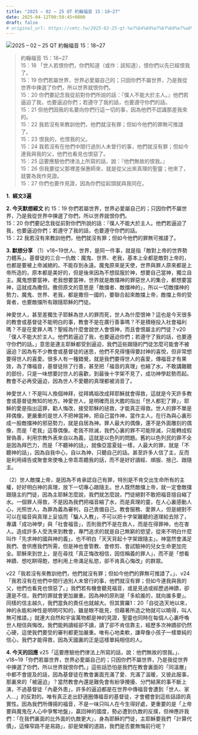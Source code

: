 ```yaml
---
title: "2025 – 02 – 25 QT 約翰福音 15：18~27"
date: 2025-04-12T00:59:45+0800
draft: false
# original_url: https://cmtc.tw/2025-02-25-qt-%e7%b4%84%e7%bf%b0%e7%a6%8f%e9%9f%b3-15%ef%bc%9a1827
---
```


![2025 – 02 – 25 QT 約翰福音 15：18\~27](/images/qt.jpg  "2025 – 02 – 25 QT 約翰福音 15：18\~27")

> 約翰福音 15：18\~27  
> 15：18 「世人若恨你們，你們知道（或作：該知道），恨你們以先已經恨我了。  
> 15：19 你們若屬世界，世界必愛屬自己的；只因你們不屬世界，乃是我從世界中揀選了你們，所以世界就恨你們。  
> 15：20 你們要記念我從前對你們所說的話：『僕人不能大於主人。』他們若逼迫了我，也要逼迫你們；若遵守了我的話，也要遵守你們的話。  
> 15：21 但他們因我的名要向你們行這一切的事，因為他們不認識那差我來的。  
> 15：22 我若沒有來教訓他們，他們就沒有罪；但如今他們的罪無可推諉了。  
> 15：23 恨我的，也恨我的父。  
> 15：24 我若沒有在他們中間行過別人未曾行的事，他們就沒有罪；但如今連我與我的父，他們也看見也恨惡了。  
> 15：25 這要應驗他們律法上所寫的話，說：『他們無故的恨我。』  
> 15：26 但我要從父那裡差保惠師來，就是從父出來真理的聖靈；他來了，就要為我作見證。  
> 15：27 你們也要作見證，因為你們從起頭就與我同在。

**1.  經文3遍**

**2. 今天默想經文**
約 15：19 你們若屬世界，世界必愛屬自己的；只因你們不屬世界，乃是我從世界中揀選了你們，所以世界就恨你們。  
15：20 你們要記念我從前對你們所說的話：『僕人不能大於主人。他們若逼迫了我，也要逼迫你們；若遵守了我的話，也要遵守你們的話。  
15：22 我若沒有來教訓他們，他們就沒有罪；但如今他們的罪無可推諉了。

**3. 默想分享**
（1）v18\~19世人、世界，是同一件事，就是指「敵對上帝的世界勢力體系」。基督徒的三合一仇敵：魔鬼、世界、老我，基本上全都是敵對上帝的，也都是要被上帝滅絕的。不能存到永遠。魔鬼原來是天使，世界與罪人原來都是上帝所造的，原本都是美好的，但是後來因為不想屈服於神，想要自己當神，獨立自主。魔鬼想要當神，老我想要當神，世界就是敵擋神的罪惡世人的集合，都想要當神，這就成為撒但。撒但原文的意思是「敵擋者、敵擋神的」，所以一切敵擋神的勢力，魔鬼、世界、老我，都是撒但一國的，要聯合起來敵擋上帝，敵擋上帝的受膏者，也要敵擋所有跟隨耶穌的門徒。

神愛世人，甚至差獨生子耶穌為世人的罪而死，世人為什麼恨神？這也是今天很多的教會或基督徒不能明白的事，教會不是在廣行善事嗎？不是積極投入社會福利嗎？不是在愛罪人嗎？聖經為什麼會說世人會恨神，而且會恨屬主的門徒？v20 「僕人不能大於主人。他們若逼迫了我，也要逼迫你們；若遵守了我的話，也要遵守你們的話。」意思是連主耶穌都受到逼迫，我們這些跟隨的門徒怎麼可能會不被逼迫？因為有不少教會或基督徒的迷思，他們不見得懂得要討神的喜悅，但非常想要得世人的喜愛。很多人有一種錯覺，就是我們要得世人的喜愛，傳福音才有果效，為了傳福音，基督徒除了行善，甚至把「福音的真理」也縮了水，不敢講難聽的部份，只是一味想要討世人的喜歡，到最後十字架不見了，成功神學趁勢而起。教會不必再受逼迫，因為世人不愛聽的真理都被消音了。

神愛世人！不是叫人換個神拜，從拜媽祖改成拜耶穌就會得救，這就是今天許多教會或基督徒無知的地方。神愛世人，是明確而且大膽的指出「世人都犯了罪」，耶穌的愛是指出這罪，勸人悔改，接受耶穌的拯救，才能真正得救。世人的罪不單是拜偶像，更嚴重的是世人不把神當神，把自己當作神，當作主人，在行為與心裏形成一股敵擋神的邪惡勢力，就是自居為神。罪人最大的偶像，還不是外面雕刻的偶像，而是「老我」這尊偶像。老我不除滅，我們心裏的罪不可能除滅，只能轉成假冒偽善，利用宗教外表來自以為義，這就是以色列的問題。舊約以色列民的罪不全是因為拜巴力，而是「不聽神的話」，就像亞當夏娃一樣，人最大的罪，就是「不聽神的話」，因為自我中心，自以為神，只聽自己的話。甚至許多人信了主，反而是利用禱告或聚會來使喚上帝乖乖聽我的話，而不是好好讀經、順服、捨己、跟隨主。

（2）世人敵擋上帝，是因為不肯承認自己有罪，特別是不肯交出生命所有的主權，好好明白神的真理，放下一切專心跟隨主。世人既然敵擋上帝，就一定會敵擋跟隨主的門徒，因為主耶穌怎麼說，我們就怎麼說，門徒絕對不敢把福音擅自縮了水。一個罪人得救，不是因為我們把福音縮了水，而是真理的靈，在人心裏感動人心，光照世人，為罪為義為審判，自己責備自己。教會服務、愛罪人，但是絕對不可以在福音與真理上妥協而「騙人入教」，不可以把十字架難聽的道理給去除了，專講「成功神學」與「社會福音」，否則我們不是在救人，而是在得罪神，也在害人。造成許多人受洗來到教會，專門追求的就是自己無窮的慾望，從來不明白什麼叫作「先求神的國與神的義」，也不明白「天天背起十字架跟隨主」。神當然會滿足我們、會供應我們所需，但是神也會管教、會修剪、會試驗神的兒女生命更加完全。耶穌來到世上，是在尋找「真正悔改相信，因信稱義的罪人」，而不是「想看神蹟、想吃餅得飽，想利用上帝滿足私慾，卻不肯真心悔改」的群眾。

v22「我若沒有來教訓他們，他們就沒有罪；但如今他們的罪無可推諉了。」、v24「我若沒有在他們中間行過別人未曾行的事，他們就沒有罪；但如今連我與我的父，他們也看見也恨惡了。」我們若有機會聽見福音，或是見過或經歷過神蹟，卻還是不信，我們的罪就會更加嚴重。因為神的原則是「多給誰的，就向誰多要」。同樣的信主越久，我們當負的責任也就越大。但其實羅1：20「自從造天地以來，神的永能和神性是明明可知的，雖是眼不能見，但藉著所造之物就可以曉得，叫人無可推諉。」就連大自然和宇宙萬物都是神的見證，聖靈也同時在每個人心裏呼喚世人相信與悔改。我們能夠讀經卻不讀，讀了卻不肯信靠主，經歷多次神蹟卻仍然心硬，這使我們要受的審判都更加嚴重。唯有心地柔軟，謙卑像小孩子一樣單純的信心，我們才能得救，因為天國裏的正是這樣單純相信的人。

**4. 今天的回應**
v25「這要應驗他們律法上所寫的話，說：他們無故的恨我。」、v18\~19「你們若屬世界，世界必愛屬自己的；只因你們不屬世界，乃是我從世界中揀選了你們，所以世界就恨你們。」這些話恐怕是我們在教會裏面的「同溫層」中都不會提及的話，因為基督徒在教會裏面充滿了愛、充滿了溫暖，又彼此服事，那裏來的「被逼迫」？當然教會內還是難免會有紛爭攪擾、分門結黨的事不斷上演，不過基督徒「內憂外患」，許多的逼迫都是在世界中傳福音會遭到「世人、家人…」的反對的。唯有真正走出舒適圈傳福音的基督徒，才會體會到這些話語的真實性。因為我們所傳揚的福音，不是一味只叫人在今生得好處，更重要的是「上帝要與魔鬼在人心中爭奪地盤」，贏回神的國度，勢必遭到仇敵的反撲，但神應許我們：「在我們裏面的比外面的仇敵更大」，身為耶穌的門徒，主耶穌要我們「計算代價」，這條窄路不是易路」，卻是榮耀的道路，我們是否要無悔前行呢？
